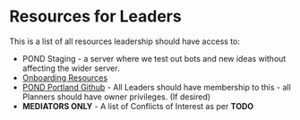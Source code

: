 # Resources for Leaders

This is a list of all resources leadership should have access to:

- POND Staging - a server where we test out bots and new ideas without affecting the wider server.
- [Onboarding Resources](../05-Leadership-Requirements/07-Onboarding.md)
- [POND Portland Github](https://github.com/POND-Portland) - All Leaders should have membership to this - all Planners should have owner privileges. (If desired)
- **MEDIATORS ONLY** - A list of Conflicts of Interest as per **TODO**